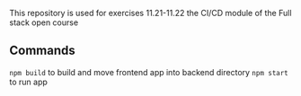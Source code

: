 This repository is used for exercises 11.21-11.22 the CI/CD module of the Full stack open course

## Commands


`npm build` to build and move frontend app into backend directory
`npm start` to run app